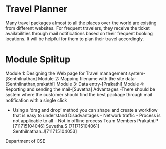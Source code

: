 # Travel Planner
Many travel packages almost to all the places over the world are existing from different websites. For frequent travelers, they receive the ticket availabilities through mail notifications based on their frequent booking locations. It will be helpful for them to plan their travel accordingly.


# Module Splitup
Module 1: Designing the  Web page for Travel management system-[Senthilnathan]
Module 2: Mapping filename with the site data-[Senthilnathan,prakathi]
Module 3: Data entry-[Prakathi]
Module 4: Reporting and sending the mail-[Suvetha]
Advantages
-There should be system where the customer should find   the best package through mail notification with a single click  
- Using a ‘drag and drop’ method you can shape and create a workflow that is easy to understand
Disadvantages
          -  Network traffic 
          -  Process is not applicable to all
          -  Not in offline process 
Team Members
Prakathi.P  [711715104046]
Suvetha.S   [711715104061]
Senthilnathan.J[711715104053]

Department of CSE
